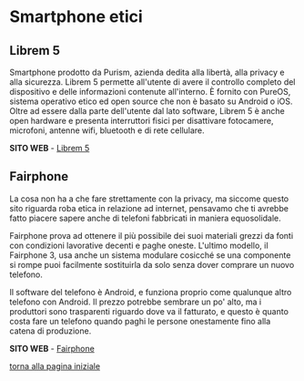 # Smartphone etici

## Librem 5

Smartphone prodotto da Purism, azienda dedita alla libertà, alla privacy e alla sicurezza.
Librem 5 permette all'utente di avere il controllo completo del dispositivo e delle informazioni contenute all'interno.
È fornito con PureOS, sistema operativo etico ed open source che non è basato su Android o iOS.
Oltre ad essere dalla parte dell'utente dal lato software, Librem 5 è anche open hardware e presenta interruttori fisici
per disattivare fotocamere, microfoni, antenne wifi, bluetooth e di rete cellulare.

**SITO WEB** - [Librem 5](https://puri.sm/products/librem-5/)

## Fairphone

La cosa non ha a che fare strettamente con la privacy, ma siccome questo sito riguarda
roba etica in relazione ad internet, pensavamo che ti avrebbe fatto piacere sapere anche
di telefoni fabbricati in maniera equosolidale.

Fairphone prova ad ottenere il più possibile dei suoi materiali grezzi da fonti con
condizioni lavorative decenti e paghe oneste. L'ultimo modello, il Fairphone 3, usa anche
un sistema modulare cosicché se una componente si rompe puoi facilmente sostituirla da
solo senza dover comprare un nuovo telefono.

Il software del telefono è Android, e funziona proprio come qualunque altro telefono
con Android. Il prezzo potrebbe sembrare un po' alto, ma i produttori sono trasparenti
riguardo dove va il fatturato, e questo è quanto costa fare un telefono quando paghi le
persone onestamente fino alla catena di produzione.

**SITO WEB** - [Fairphone](https://www.fairphone.com/)

[torna alla pagina iniziale](index)
